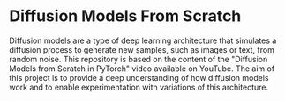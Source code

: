 # Diffusion Models From Scratch

Diffusion models are a type of deep learning architecture that simulates a diffusion process to generate new samples, such as images or text, from random noise. This repository is based on the content of the "Diffusion Models from Scratch in PyTorch" video available on YouTube. The aim of this project is to provide a deep understanding of how diffusion models work and to enable experimentation with variations of this architecture.
